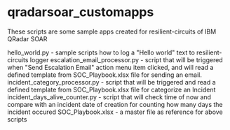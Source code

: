 # qradarsoar_customapps
These scripts are some sample apps created for resilient-circuits of IBM QRadar SOAR

hello_world.py - sample scripts how to log a "Hello world" text to resilient-circuits logger
escalation_email_processor.py - script that will be triggered when "Send Escalation Email" action menu item clicked, and will read a defined template from SOC_Playbook.xlsx file for sending an email.
incident_category_processor.py - script that will be triggered and read a defined template from SOC_Playbook.xlsx file for categorize an Incident
incident_days_alive_counter.py - script that will check time of now and compare with an incident date of creation for counting how many days the incident occured
SOC_Playbook.xlsx - a master file as reference for above scripts
